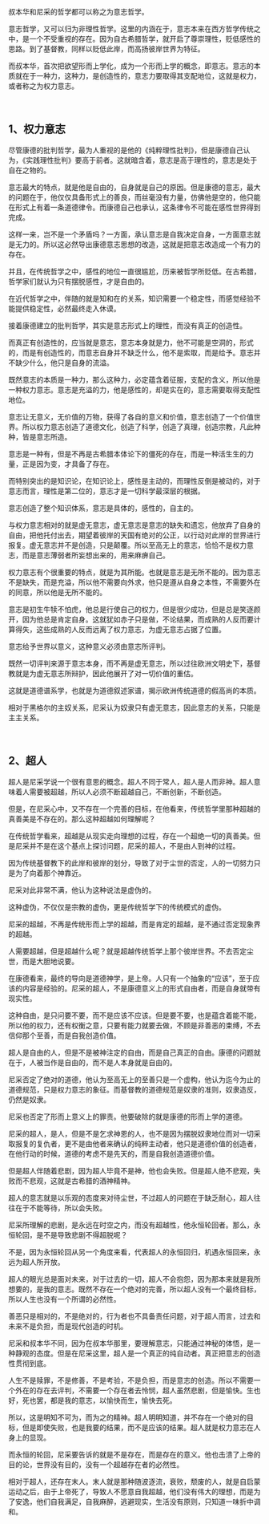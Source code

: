 <p>叔本华和尼采的哲学都可以称之为意志哲学。</p><p>意志哲学，又可以归为非理性哲学。这里的内涵在于，意志本来在西方哲学传统之中，是一个不受重视的存在。因为自古希腊哲学，就开启了尊崇理性，贬低感性的思路。到了基督教，同样以贬低此岸，而高扬彼岸世界为特征。</p><p>而叔本华，首次把欲望形而上学化，成为一个形而上学的概念，即意志。意志的本质就在于一种力，这种力，是创造性的，意志力要取得其支配地位，这就是权力，或者称之为权力意志。</p><p><br></p><h2>1、权力意志</h2><p>尽管康德的批判哲学，最为人重视的是他的《纯粹理性批判》，但是康德自己认为，《实践理性批判》要高于前者。这就暗含着，意志是高于理性的，意志是处于自在之物的。</p><p>意志最大的特点，就是他是自由的，自身就是自己的原因。但是康德的意志，最大的问题在于，他仅仅具备形式上的善良，而丝毫没有力量，仿佛他是空的，他只能在形式上有着一条道德律令。而康德自己也承认，这条律令不可能在感性世界得到完成。</p><p>这样一来，岂不是一个矛盾吗？一方面，承认意志是自我决定自身，一方面意志就是无力的。所以这必然导出康德意志思想的改造，这就是把意志改造成一个有力的存在。</p><p>并且，在传统哲学之中，感性的地位一直很尴尬，历来被哲学所贬低。在古希腊，哲学家们就认为只有摆脱感性，才是自由的。</p><p>在近代哲学之中，伴随的就是知和在的关系，知识需要一个稳定性，而感觉经验不能提供稳定性，必然最终走入休谟。</p><p>接着康德建立的批判哲学，其实是意志形式上的理性，而没有真正的创造性。</p><p>而真正有创造性的，应当就是意志，意志本身就是力，他不可能是空洞的，形式的，而是有创造性的，而意志自身并不缺乏什么，他不是索取，而是给予。意志并不缺少什么，他只是自身的流溢。</p><p>既然意志的本质是一种力，那么这种力，必定蕴含着征服，支配的含义，所以他是一种权力意志。意志是充溢的力，他是感性的，却是实在的，意志需要取得支配性地位。</p><p>意志让无意义，无价值的万物，获得了各自的意义和价值，意志创造了一个价值世界。所以权力意志创造了道德文化，创造了科学，创造了真理，创造宗教，凡此种种，皆是意志所造。</p><p>意志是一种有，但是不再是古希腊本体论下的僵死的存在，而是一种活生生的力量，正是因为变，才具备了存在。</p><p>而特别突出的是知识论，在知识论上，感性是主动的，而理性反倒是被动的，对于意志而言，理性是第二位的，意志才是一切科学最深层的根据。</p><p>意志创造了整个知识体系，意志是具体的，感性的，自主的。</p><p>与权力意志相对的就是虚无意志，虚无意志是意志的缺失和遗忘，他放弃了自身的自由，把他托付出去，期望着彼岸的天国有绝对的公正，以行动对此岸的世界进行报复。虚无意志并不是创造，只是颠覆。所以至高无上的意志，恰恰不是权力意志，而是意志薄弱者所妄想出来的，用来麻痹自己。</p><p>权力意志有个很重要的特点，就是为其所能。也就是意志是无所不能的。因为意志不是缺失，而是充溢，所以他不需要向外求，他只是遵从自身之本性，不需要外在的同意，所以他是无所不能的。</p><p>意志是初生牛犊不怕虎，他总是行使自己的权力，但是很少成功，但是总是笑逐颜开，因为他总是肯定自身。这就犹如赤子只是做，不论结果，而成熟的人反而要计算得失，这些成熟的人反而远离了权力意志，为虚无意志占据了位置。</p><p>意志给予世界以意义，这种意义必须由意志所评判。</p><p>既然一切评判来源于意志本身，而不再是虚无意志，所以过往欧洲文明史下，基督教就是为虚无意志所辩护，因此他展开了对一切价值的重估。</p><p>这就是道德谱系学，也就是为道德叙述家谱，揭示欧洲传统道德的假高尚的本质。</p><p>相对于黑格尔的主奴关系，尼采认为奴隶只有虚无意志，因此意志的关系，只能是主主关系。</p><p><br></p><h2>2、超人</h2><p>超人是尼采学说一个很有意思的概念。超人不同于常人，超人是人而非神。超人意味着人需要被超越，所以人必须不断超越自己，不断创新，不断创造。</p><p>但是，在尼采心中，又不存在一个完善的目标，在他看来，传统哲学里那种超越的真善美是不存在的。那么这种超越如何理解呢？</p><p>在传统哲学看来，超越是从现实走向理想的过程，存在一个超绝一切的真善美。但是尼采并不是在这个基点上探讨问题，尼采的超人，不是由人到神的过程。</p><p>因为传统基督教下的此岸和彼岸的划分，导致了对于尘世的否定，人的一切努力只是为了向着那个神靠近。</p><p>尼采对此非常不满，他认为这种说法是虚伪的。</p><p>这种虚伪，不仅仅是宗教的虚伪，更是传统哲学下的传统模式的虚伪。</p><p>尼采的超越，不再是传统形而上学的超越，而是肯定的超越，是不通过否定现象界的超越。</p><p>人需要超越，但是超越什么呢？就是超越传统哲学上那个彼岸世界。不去否定尘世，而是大胆地说要。</p><p>在康德看来，最终的导向是道德神学，是上帝。人只有一个抽象的“应该”，至于应该的内容是经验的。尼采的超人，不是康德意义上的形式自由者，而是自身就带有现实性。</p><p>这种自由，是只问要不要，而不是应该不应该。但是要不要，也是蕴含着能不能，所以他的权力，还有权衡之意，只要有能力就要去做，不顾是非善恶的束缚，不去信仰那个至善，而是自我创造价值。</p><p>超人是自由的人，但是不是被神注定的自由，而是自己真正的自由。康德的问题就在于，人被当作是自由的，而不是人本身就是自由的。</p><p>尼采否定了绝对的道德，他认为至高无上的至善只是一个虚构，他认为迄今为止的道德规范，只是权力意志的象征。而基督教的道德规范是奴隶的准则，奴隶造反，仍然是奴隶。</p><p>尼采也否定了形而上意义上的罪责。他要破除的就是康德的形而上学的道德。</p><p>尼采的超人，是人，但是不是乞求神恩的人，也不是因为摆脱奴隶地位而对一切采取报复的复仇者，更不是由他者来确认的纯粹主动者，他只是道德价值的创造者，在他行动的时候，道德的考虑不是先天的，而是自我创造道德价值。</p><p>但是超人伴随着悲剧，因为超人毕竟不是神，他也会失败。但是超人绝不悲观，失败而不悲观，这就是古希腊的酒神精神。</p><p>超人的意志就是以乐观的态度来对待尘世，不过超人的问题在于缺乏耐心，超人往往在于不能等待，所以会失败。</p><p>尼采所理解的悲剧，是永远在时空之内，而没有超越性，他永恒轮回者。那么，永恒轮回，是不是导致悲剧不得超脱呢？</p><p>不是，因为永恒轮回从另一个角度来看，代表超人的永恒回归，机遇永恒回来，永远为超人所开放。</p><p>超人的眼光总是面对未来，对于过去的一切，超人不会抱怨，因为那本来就是我所想要的，是我的意志。既然不存在一个绝对的完善，所以超人没有一个最终目标，所以人生也没有一个所谓的必然性。</p><p>善恶只是相对的，不是绝对的，行为者也不具备责任问题，对于超人而言，过去和未来不是负担，而是现代创造的时机。</p><p>尼采和叔本华不同，因为在叔本华那里，要理解意志，只能通过神秘的体悟，是一种静观的态度。但是在尼采这里，超人是一个真正的纯自动者。真正把意志的创造性贯彻到底。</p><p>人生不是赎罪，不是修善，不是考验，不是负担，而是意志的创造。所以不需要一个外在的存在去评判，不需要一个存在者去怜悯，超人虽然悲剧，但是愉快。生也好，死也罢，都是我的意志，以愉快而生，愉快去死。</p><p>所以，这是明知不可为，而为之的精神。超人明明知道，并不存在一个绝对的目标，但是即使失败，也是我要的结果，而不是应该的结果。超人就是权力意志在人身上的显现。</p><p>而永恒的轮回，尼采要告诉的就是不是存在，而是存在的意义。他也击溃了上帝的目的论，世界没有目的，没有一个超越存在者的必然性。</p><p>相对于超人，还存在末人。末人就是那种随波逐流，衰败，颓废的人，就是自启蒙运动之后，由于上帝死了，导致人不愿意自我超越，他们没有伟大的理想，而是为了安逸，他们自我满足，自我麻醉，逃避现实，生活没有原则，只知道一味折中调和。</p><p></p><p></p><p></p><p></p>